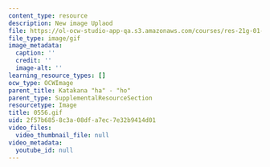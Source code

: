 ```yaml
---
content_type: resource
description: New image Uplaod
file: https://ol-ocw-studio-app-qa.s3.amazonaws.com/courses/res-21g-01-kana-spring-2010/2f57b6858c3a08dfa7ec7e32b9414d01_0556.gif
file_type: image/gif
image_metadata:
  caption: ''
  credit: ''
  image-alt: ''
learning_resource_types: []
ocw_type: OCWImage
parent_title: Katakana "ha" - "ho"
parent_type: SupplementalResourceSection
resourcetype: Image
title: 0556.gif
uid: 2f57b685-8c3a-08df-a7ec-7e32b9414d01
video_files:
  video_thumbnail_file: null
video_metadata:
  youtube_id: null
---
```

